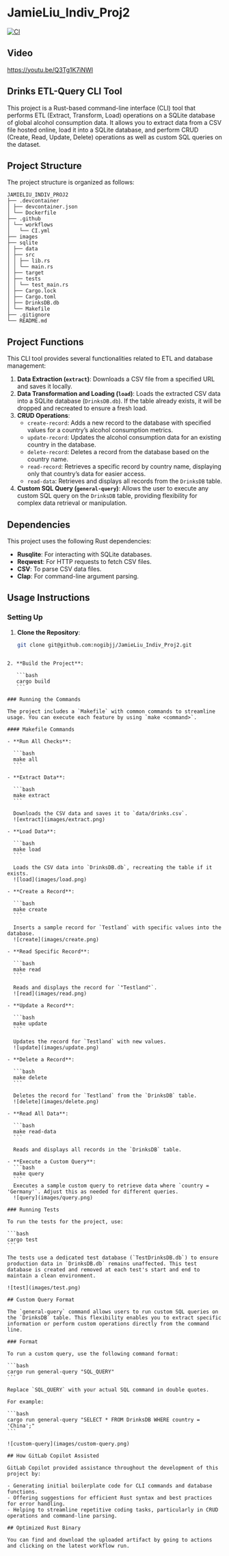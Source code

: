 # JamieLiu_Indiv_Proj2

[![CI](https://github.com/nogibjj/JamieLiu_Indiv_Proj2/actions/workflows/CI.yml/badge.svg)](https://github.com/nogibjj/JamieLiu_Indiv_Proj2/actions/workflows/CI.yml)

## Video

https://youtu.be/Q3Tg1K7iNWI

## Drinks ETL-Query CLI Tool

This project is a Rust-based command-line interface (CLI) tool that performs ETL (Extract, Transform, Load) operations on a SQLite database of global alcohol consumption data. It allows you to extract data from a CSV file hosted online, load it into a SQLite database, and perform CRUD (Create, Read, Update, Delete) operations as well as custom SQL queries on the dataset.

## Project Structure

The project structure is organized as follows:

```
JAMIELIU_INDIV_PROJ2
├── .devcontainer
│ ├── devcontainer.json
│ └── Dockerfile
├── .github
│ └── workflows
│   └── CI.yml
├── images
├── sqlite
│ ├── data
│ ├── src
│ │ ├── lib.rs
│ │ └── main.rs
│ ├── target
│ ├── tests
│ │ └── test_main.rs
│ ├── Cargo.lock
│ ├── Cargo.toml
│ ├── DrinksDB.db
│ └── Makefile
├── .gitignore
└── README.md
```
## Project Functions

This CLI tool provides several functionalities related to ETL and database management:

1. **Data Extraction (`extract`)**: Downloads a CSV file from a specified URL and saves it locally.
2. **Data Transformation and Loading (`load`)**: Loads the extracted CSV data into a SQLite database (`DrinksDB.db`). If the table already exists, it will be dropped and recreated to ensure a fresh load.
3. **CRUD Operations**:
   - `create-record`: Adds a new record to the database with specified values for a country’s alcohol consumption metrics.
   - `update-record`: Updates the alcohol consumption data for an existing country in the database.
   - `delete-record`: Deletes a record from the database based on the country name.
   - `read-record`: Retrieves a specific record by country name, displaying only that country’s data for easier access.
   - `read-data`: Retrieves and displays all records from the `DrinksDB` table.
4. **Custom SQL Query (`general-query`)**: Allows the user to execute any custom SQL query on the `DrinksDB` table, providing flexibility for complex data retrieval or manipulation.

## Dependencies

This project uses the following Rust dependencies:

- **Rusqlite**: For interacting with SQLite databases.
- **Reqwest**: For HTTP requests to fetch CSV files.
- **CSV**: To parse CSV data files.
- **Clap**: For command-line argument parsing.

## Usage Instructions

### Setting Up

1. **Clone the Repository**:

   ```bash
   git clone git@github.com:nogibjj/JamieLiu_Indiv_Proj2.git
````

2. **Build the Project**:

   ```bash
   cargo build
   ```

### Running the Commands

The project includes a `Makefile` with common commands to streamline usage. You can execute each feature by using `make <command>`.

#### Makefile Commands

- **Run All Checks**:

  ```bash
  make all
  ```

- **Extract Data**:

  ```bash
  make extract
  ```

  Downloads the CSV data and saves it to `data/drinks.csv`.
  ![extract](images/extract.png)

- **Load Data**:

  ```bash
  make load
  ```

  Loads the CSV data into `DrinksDB.db`, recreating the table if it exists.
  ![load](images/load.png)

- **Create a Record**:

  ```bash
  make create
  ```

  Inserts a sample record for `Testland` with specific values into the database.
  ![create](images/create.png)

- **Read Specific Record**:

  ```bash
  make read
  ```

  Reads and displays the record for `"Testland"`.
  ![read](images/read.png)

- **Update a Record**:

  ```bash
  make update
  ```

  Updates the record for `Testland` with new values.
  ![update](images/update.png)

- **Delete a Record**:

  ```bash
  make delete
  ```

  Deletes the record for `Testland` from the `DrinksDB` table.
  ![delete](images/delete.png)

- **Read All Data**:

  ```bash
  make read-data
  ```

  Reads and displays all records in the `DrinksDB` table.

- **Execute a Custom Query**:
  ```bash
  make query
  ```
  Executes a sample custom query to retrieve data where `country = 'Germany'`. Adjust this as needed for different queries.
  ![query](images/query.png)

### Running Tests

To run the tests for the project, use:

```bash
cargo test
```

The tests use a dedicated test database (`TestDrinksDB.db`) to ensure production data in `DrinksDB.db` remains unaffected. This test database is created and removed at each test's start and end to maintain a clean environment.

![test](images/test.png)

## Custom Query Format

The `general-query` command allows users to run custom SQL queries on the `DrinksDB` table. This flexibility enables you to extract specific information or perform custom operations directly from the command line.

### Format

To run a custom query, use the following command format:

```bash
cargo run general-query "SQL_QUERY"
```

Replace `SQL_QUERY` with your actual SQL command in double quotes.

For example:

```bash
cargo run general-query "SELECT * FROM DrinksDB WHERE country = 'China';"
```

![custom-query](images/custom-query.png)

## How GitLab Copilot Assisted

GitLab Copilot provided assistance throughout the development of this project by:

- Generating initial boilerplate code for CLI commands and database functions.
- Offering suggestions for efficient Rust syntax and best practices for error handling.
- Helping to streamline repetitive coding tasks, particularly in CRUD operations and command-line parsing.

## Optimized Rust Binary

You can find and download the uploaded artifact by going to actions and clicking on the latest workflow run.
